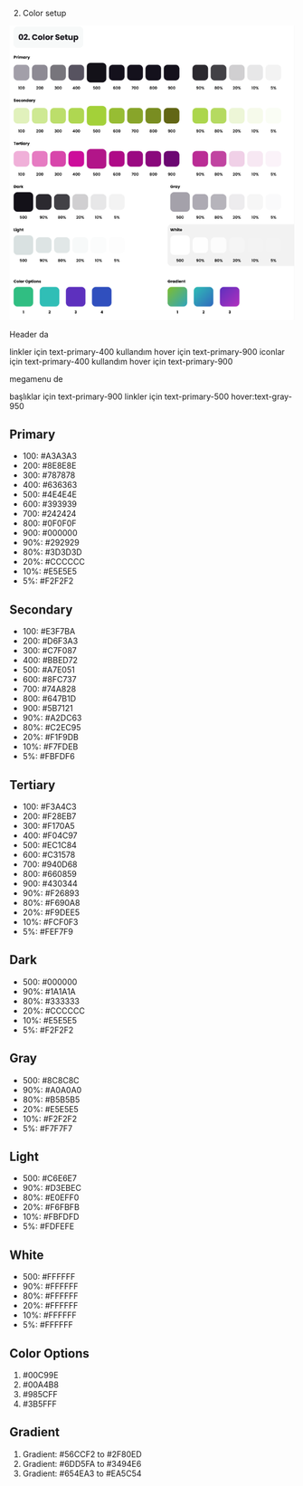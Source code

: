 2. Color setup

![code-setup](./src/assets/color-setup.png)

Header da

linkler için text-primary-400 kullandım hover için text-primary-900
iconlar için text-primary-400 kullandım hover için text-primary-900

megamenu de

başlıklar için text-primary-900
linkler için text-primary-500 hover:text-gray-950

## Primary

- 100: #A3A3A3
- 200: #8E8E8E
- 300: #787878
- 400: #636363
- 500: #4E4E4E
- 600: #393939
- 700: #242424
- 800: #0F0F0F
- 900: #000000
- 90%: #292929
- 80%: #3D3D3D
- 20%: #CCCCCC
- 10%: #E5E5E5
- 5%: #F2F2F2

## Secondary

- 100: #E3F7BA
- 200: #D6F3A3
- 300: #C7F087
- 400: #BBED72
- 500: #A7E051
- 600: #8FC737
- 700: #74A828
- 800: #647B1D
- 900: #5B7121
- 90%: #A2DC63
- 80%: #C2EC95
- 20%: #F1F9DB
- 10%: #F7FDEB
- 5%: #FBFDF6

## Tertiary

- 100: #F3A4C3
- 200: #F28EB7
- 300: #F170A5
- 400: #F04C97
- 500: #EC1C84
- 600: #C31578
- 700: #940D68
- 800: #660859
- 900: #430344
- 90%: #F26893
- 80%: #F690A8
- 20%: #F9DEE5
- 10%: #FCF0F3
- 5%: #FEF7F9

## Dark

- 500: #000000
- 90%: #1A1A1A
- 80%: #333333
- 20%: #CCCCCC
- 10%: #E5E5E5
- 5%: #F2F2F2

## Gray

- 500: #8C8C8C
- 90%: #A0A0A0
- 80%: #B5B5B5
- 20%: #E5E5E5
- 10%: #F2F2F2
- 5%: #F7F7F7

## Light

- 500: #C6E6E7
- 90%: #D3EBEC
- 80%: #E0EFF0
- 20%: #F6FBFB
- 10%: #FBFDFD
- 5%: #FDFEFE

## White

- 500: #FFFFFF
- 90%: #FFFFFF
- 80%: #FFFFFF
- 20%: #FFFFFF
- 10%: #FFFFFF
- 5%: #FFFFFF

## Color Options

1. #00C99E
2. #00A4B8
3. #985CFF
4. #3B5FFF

## Gradient

1. Gradient: #56CCF2 to #2F80ED
2. Gradient: #6DD5FA to #3494E6
3. Gradient: #654EA3 to #EA5C54
